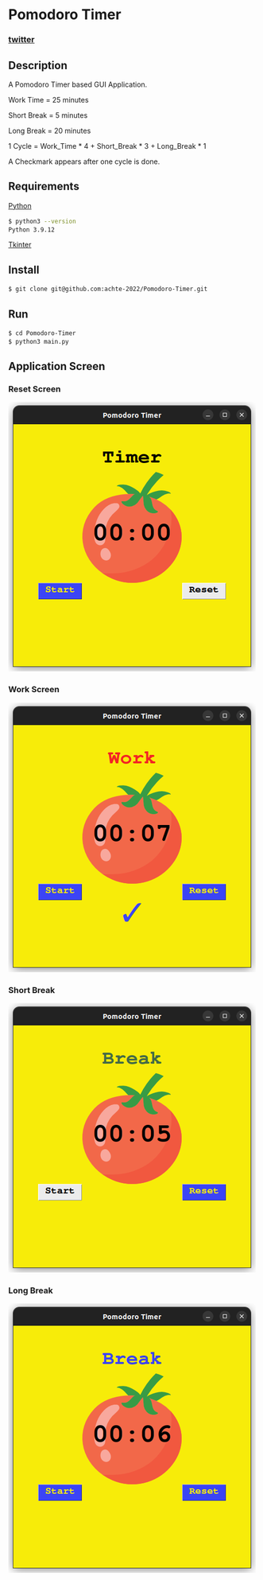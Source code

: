 # Pomodoro Timer

### [twitter](https://twitter.com/achte_te)

## Description

A Pomodoro Timer based GUI Application.

Work Time = 25 minutes

Short Break = 5 minutes

Long Break = 20 minutes

1 Cycle = Work_Time \* 4 + Short_Break \* 3 + Long_Break \* 1

A Checkmark appears after one cycle is done.

## Requirements

[Python](https://www.python.org/)

```sh
$ python3 --version
Python 3.9.12
```

[Tkinter](https://docs.python.org/3/library/tkinter.html)

## Install

```sh
$ git clone git@github.com:achte-2022/Pomodoro-Timer.git
```

## Run

```sh
$ cd Pomodoro-Timer
$ python3 main.py
```

## Application Screen

### Reset Screen

![](images/reset.png)

### Work Screen

![](images/work.png)

### Short Break

![](images/short_break.png)

### Long Break

![](images/long_break.png)
